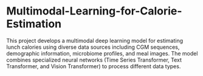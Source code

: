 # Multimodal-Learning-for-Calorie-Estimation
This project develops a multimodal deep learning model for estimating lunch calories using diverse data sources including CGM sequences, demographic information, microbiome profiles, and meal images. The model combines specialized neural networks (Time Series Transformer, Text Transformer, and Vision Transformer) to process different data types.
